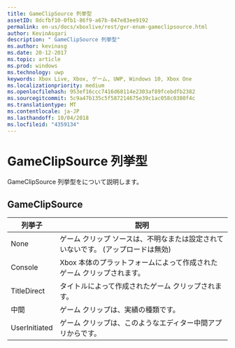 ```yaml
---
title: GameClipSource 列挙型
assetID: 8dcfbf10-0fb1-86f9-a67b-047e83ee9192
permalink: en-us/docs/xboxlive/rest/gvr-enum-gameclipsource.html
author: KevinAsgari
description: " GameClipSource 列挙型"
ms.author: kevinasg
ms.date: 20-12-2017
ms.topic: article
ms.prod: windows
ms.technology: uwp
keywords: Xbox Live, Xbox, ゲーム, UWP, Windows 10, Xbox One
ms.localizationpriority: medium
ms.openlocfilehash: 953ef16ccc7416d68114e2303af89fcebdfb2382
ms.sourcegitcommit: 5c9a47b135c5f587214675e39c1ac058c0380f4c
ms.translationtype: MT
ms.contentlocale: ja-JP
ms.lasthandoff: 10/04/2018
ms.locfileid: "4359134"
---
```

# <a name="gameclipsource-enumeration"></a>GameClipSource 列挙型
GameClipSource 列挙型をについて説明します。 
<a id="ID4ET"></a>

 
## <a name="gameclipsource"></a>GameClipSource
 
| <b>列挙子</b>| <b>説明</b>| 
| --- | --- | 
| None| ゲーム クリップ ソースは、不明なまたは設定されていないです。 (アップロードは無効)| 
| Console| Xbox 本体のプラットフォームによって作成されたゲーム クリップされます。| 
| TitleDirect| タイトルによって作成されたゲーム クリップされます。| 
| 中間 | ゲーム クリップは、実績の種類です。| 
| UserInitiated | ゲーム クリップは、このようなエディター中間アプリからです。| 
  